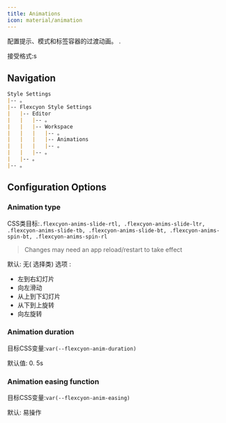 ```yaml
---
title: Animations
icon: material/animation
---
```


配置提示、模式和标签容器的过渡动画。
.

接受格式:s

## Navigation
```md
Style Settings
|-- 。
|-- Flexcyon Style Settings
|   |-- Editor
|   |   |-- 。
|   |   |-- Workspace
|   |   |   |-- 。
|   |   |   |-- Animations
|   |   |   |-- 。
|   |   |-- 。
|   |-- 。
|-- 。
```

## Configuration Options

### Animation type
CSS类目标:`.flexcyon-anims-slide-rtl, .flexcyon-anims-slide-ltr, .flexcyon-anims-slide-tb, .flexcyon-anims-slide-bt, .flexcyon-anims-spin-bt, .flexcyon-anims-spin-rl`
> Changes may need an app reload/restart to take effect

默认: 无( 选择类)
选项 :
- 左到右幻灯片
- 向左滑动
- 从上到下幻灯片
- 从下到上旋转
- 向左旋转

### Animation duration
目标CSS变量:`var(--flexcyon-anim-duration)`

默认值: 0. 5s

### Animation easing function
目标CSS变量:`var(--flexcyon-anim-easing)`

默认: 易操作